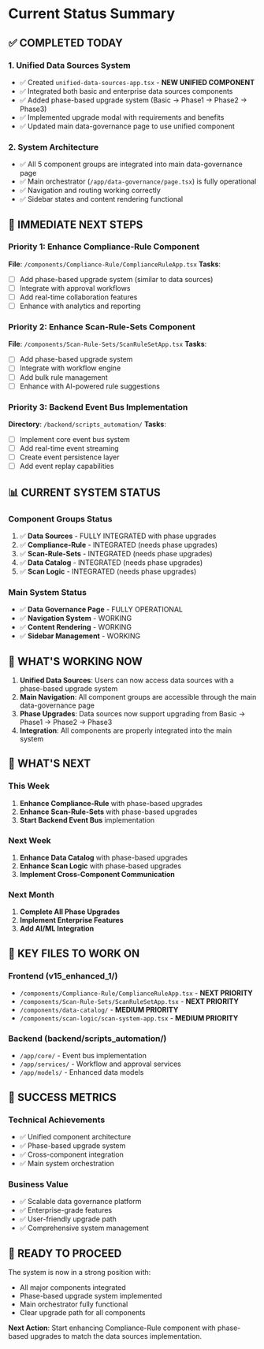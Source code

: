 # Current Status Summary

## ✅ COMPLETED TODAY

### 1. **Unified Data Sources System**
- ✅ Created `unified-data-sources-app.tsx` - **NEW UNIFIED COMPONENT**
- ✅ Integrated both basic and enterprise data sources components
- ✅ Added phase-based upgrade system (Basic → Phase1 → Phase2 → Phase3)
- ✅ Implemented upgrade modal with requirements and benefits
- ✅ Updated main data-governance page to use unified component

### 2. **System Architecture**
- ✅ All 5 component groups are integrated into main data-governance page
- ✅ Main orchestrator (`/app/data-governance/page.tsx`) is fully operational
- ✅ Navigation and routing working correctly
- ✅ Sidebar states and content rendering functional

## 🎯 IMMEDIATE NEXT STEPS

### Priority 1: Enhance Compliance-Rule Component
**File**: `/components/Compliance-Rule/ComplianceRuleApp.tsx`
**Tasks**:
- [ ] Add phase-based upgrade system (similar to data sources)
- [ ] Integrate with approval workflows
- [ ] Add real-time collaboration features
- [ ] Enhance with analytics and reporting

### Priority 2: Enhance Scan-Rule-Sets Component
**File**: `/components/Scan-Rule-Sets/ScanRuleSetApp.tsx`
**Tasks**:
- [ ] Add phase-based upgrade system
- [ ] Integrate with workflow engine
- [ ] Add bulk rule management
- [ ] Enhance with AI-powered rule suggestions

### Priority 3: Backend Event Bus Implementation
**Directory**: `/backend/scripts_automation/`
**Tasks**:
- [ ] Implement core event bus system
- [ ] Add real-time event streaming
- [ ] Create event persistence layer
- [ ] Add event replay capabilities

## 📊 CURRENT SYSTEM STATUS

### Component Groups Status
1. ✅ **Data Sources** - FULLY INTEGRATED with phase upgrades
2. ✅ **Compliance-Rule** - INTEGRATED (needs phase upgrades)
3. ✅ **Scan-Rule-Sets** - INTEGRATED (needs phase upgrades)
4. ✅ **Data Catalog** - INTEGRATED (needs phase upgrades)
5. ✅ **Scan Logic** - INTEGRATED (needs phase upgrades)

### Main System Status
- ✅ **Data Governance Page** - FULLY OPERATIONAL
- ✅ **Navigation System** - WORKING
- ✅ **Content Rendering** - WORKING
- ✅ **Sidebar Management** - WORKING

## 🚀 WHAT'S WORKING NOW

1. **Unified Data Sources**: Users can now access data sources with a phase-based upgrade system
2. **Main Navigation**: All component groups are accessible through the main data-governance page
3. **Phase Upgrades**: Data sources now support upgrading from Basic → Phase1 → Phase2 → Phase3
4. **Integration**: All components are properly integrated into the main system

## 🎯 WHAT'S NEXT

### This Week
1. **Enhance Compliance-Rule** with phase-based upgrades
2. **Enhance Scan-Rule-Sets** with phase-based upgrades
3. **Start Backend Event Bus** implementation

### Next Week
1. **Enhance Data Catalog** with phase-based upgrades
2. **Enhance Scan Logic** with phase-based upgrades
3. **Implement Cross-Component Communication**

### Next Month
1. **Complete All Phase Upgrades**
2. **Implement Enterprise Features**
3. **Add AI/ML Integration**

## 📁 KEY FILES TO WORK ON

### Frontend (v15_enhanced_1/)
- `/components/Compliance-Rule/ComplianceRuleApp.tsx` - **NEXT PRIORITY**
- `/components/Scan-Rule-Sets/ScanRuleSetApp.tsx` - **NEXT PRIORITY**
- `/components/data-catalog/` - **MEDIUM PRIORITY**
- `/components/scan-logic/scan-system-app.tsx` - **MEDIUM PRIORITY**

### Backend (backend/scripts_automation/)
- `/app/core/` - Event bus implementation
- `/app/services/` - Workflow and approval services
- `/app/models/` - Enhanced data models

## 🎉 SUCCESS METRICS

### Technical Achievements
- ✅ Unified component architecture
- ✅ Phase-based upgrade system
- ✅ Cross-component integration
- ✅ Main system orchestration

### Business Value
- ✅ Scalable data governance platform
- ✅ Enterprise-grade features
- ✅ User-friendly upgrade path
- ✅ Comprehensive system management

## 🚀 READY TO PROCEED

The system is now in a strong position with:
- All major components integrated
- Phase-based upgrade system implemented
- Main orchestrator fully functional
- Clear upgrade path for all components

**Next Action**: Start enhancing Compliance-Rule component with phase-based upgrades to match the data sources implementation.